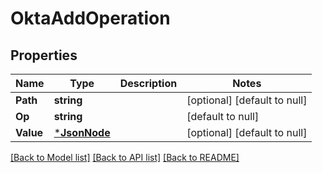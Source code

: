 # OktaAddOperation

## Properties
Name | Type | Description | Notes
------------ | ------------- | ------------- | -------------
**Path** | **string** |  | [optional] [default to null]
**Op** | **string** |  | [default to null]
**Value** | [***JsonNode**](JsonNode.md) |  | [optional] [default to null]

[[Back to Model list]](../README.md#documentation-for-models) [[Back to API list]](../README.md#documentation-for-api-endpoints) [[Back to README]](../README.md)

